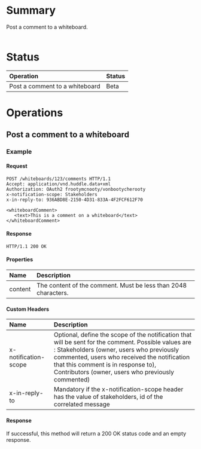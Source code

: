 # Summary #

Post a comment to a whiteboard.

|  |
|:-|

# Status #
| **Operation** | **Status** |
|:--------------|:-----------|
|Post a comment to a whiteboard|Beta        |

# Operations #

## Post a comment to a whiteboard ##

### Example ###

#### Request ####
```
POST /whiteboards/123/comments HTTP/1.1
Accept: application/vnd.huddle.data+xml
Authorization: OAuth2 frootymcnooty/vonbootycherooty
x-notification-scope: Stakeholders
x-in-reply-to: 936ABD8E-2150-4D31-833A-4F2FCF612F70
```

```
<whiteboardComment>
   <text>This is a comment on a whiteboard</text>
</whiteboardComment>

```

#### Response ####
```
HTTP/1.1 200 OK
```



#### Properties ####

| **Name** | **Description** |
|:---------|:----------------|
| content  | The content of the comment. Must be less than 2048 characters. |

#### Custom Headers ####

| **Name** | **Description** |
|:---------|:----------------|
| x-notification-scope| Optional, define the scope of the notification that will be sent for the comment. Possible values are : Stakeholders (owner, users who previously commented, users who received the notification that this comment is in response to), Contributors (owner, users who previously commented)  |
| x-in-reply-to| Mandatory if the x-notification-scope header has the value of stakeholders, id of the correlated message  |

#### Response ####

If successful, this method will return a 200 OK status code and an empty response.
